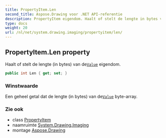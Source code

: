 ```yaml
---
title: PropertyItem.Len
second_title: Aspose.Drawing voor .NET API-referentie
description: PropertyItem eigendom. Haalt of stelt de lengte in bytes van deValue eigendom.
type: docs
weight: 20
url: /nl/net/system.drawing.imaging/propertyitem/len/
---
```

## PropertyItem.Len property

Haalt of stelt de lengte (in bytes) van de[`Value`](../value/) eigendom.

```csharp
public int Len { get; set; }
```

### Winstwaarde

Een geheel getal dat de lengte (in bytes) van de[`Value`](../value/) byte-array.

### Zie ook

* class [PropertyItem](../)
* naamruimte [System.Drawing.Imaging](../../propertyitem/)
* montage [Aspose.Drawing](../../../)


